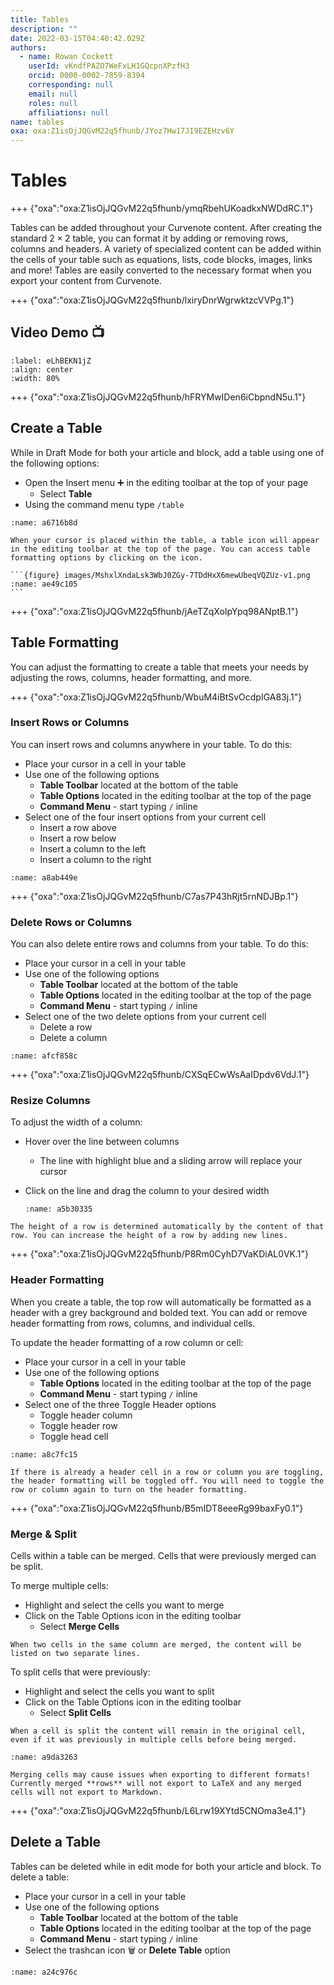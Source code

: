 ```yaml
---
title: Tables
description: ""
date: 2022-03-15T04:40:42.029Z
authors:
  - name: Rowan Cockett
    userId: vKndfPAZO7WeFxLH1GQcpnXPzfH3
    orcid: 0000-0002-7859-8394
    corresponding: null
    email: null
    roles: null
    affiliations: null
name: tables
oxa: oxa:Z1isOjJQGvM22q5fhunb/JYoz7Hw17JI9EZEHzv6Y
---
```


# Tables

+++ {"oxa":"oxa:Z1isOjJQGvM22q5fhunb/ymqRbehUKoadkxNWDdRC.1"}

Tables can be added throughout your Curvenote content. After creating the standard $2\times 2$ table, you can format it by adding or removing rows, columns and headers. A variety of specialized content can be added within the cells of your table such as equations, lists, code blocks, images, links and more! Tables are easily converted to the necessary format when you export your content from Curvenote.

+++ {"oxa":"oxa:Z1isOjJQGvM22q5fhunb/lxiryDnrWgrwktzcVVPg.1"}

## Video Demo 📺

```{iframe} https://www.loom.com/embed/6ceafb7980bd42a796b760d98e6b202b
:label: eLhBEKN1jZ
:align: center
:width: 80%
```

+++ {"oxa":"oxa:Z1isOjJQGvM22q5fhunb/hFRYMwIDen6iCbpndN5u.1"}

## Create a Table

While in Draft Mode for both your article and block, add a table using one of the following options:

* Open the Insert menu ➕ in the editing toolbar at the top of your page
  * Select **Table**
* Using the command menu type `/table`

```{figure} images/MshxlXndaLsk3WbJ0ZGy-aoLFYBkrMfIKCC0R0Dv9-v1.gif
:name: a6716b8d
```

````{note}
When your cursor is placed within the table, a table icon will appear in the editing toolbar at the top of the page. You can access table formatting options by clicking on the icon.

```{figure} images/MshxlXndaLsk3WbJ0ZGy-7TDdHxX6mewUbeqVQZUz-v1.png
:name: ae49c105
```

````

+++ {"oxa":"oxa:Z1isOjJQGvM22q5fhunb/jAeTZqXoIpYpq98ANptB.1"}

## Table Formatting

You can adjust the formatting to create a table that meets your needs by adjusting the rows, columns, header formatting, and more.

+++ {"oxa":"oxa:Z1isOjJQGvM22q5fhunb/WbuM4iBtSvOcdpIGA83j.1"}

### Insert Rows or Columns

You can insert rows and columns anywhere in your table. To do this:

* Place your cursor in a cell in your table
* Use one of the following options
  * **Table Toolbar** located at the bottom of the table
  * **Table Options** located in the editing toolbar at the top of the page
  * **Command Menu** - start typing `/` inline
* Select one of the four insert options from your current cell
  * Insert a row above
  * Insert a row below
  * Insert a column to the left
  * Insert a column to the right

```{figure} images/MshxlXndaLsk3WbJ0ZGy-U6dTw1VL4XSW3OJdODqB-v1.gif
:name: a8ab449e
```

+++ {"oxa":"oxa:Z1isOjJQGvM22q5fhunb/C7as7P43hRjt5rnNDJBp.1"}

### Delete Rows or Columns

You can also delete entire rows and columns from your table. To do this:

* Place your cursor in a cell in your table
* Use one of the following options
  * **Table Toolbar** located at the bottom of the table
  * **Table Options** located in the editing toolbar at the top of the page
  * **Command Menu** - start typing `/` inline
* Select one of the two delete options from your current cell
  * Delete a row
  * Delete a column

```{figure} images/MshxlXndaLsk3WbJ0ZGy-pxHYIdGF0xpxweDLzCGL-v1.gif
:name: afcf858c
```

+++ {"oxa":"oxa:Z1isOjJQGvM22q5fhunb/CXSqECwWsAaIDpdv6VdJ.1"}

### Resize Columns

To adjust the width of a column:

* Hover over the line between columns
  * The line with highlight blue and a sliding arrow will replace your cursor
* Click on the line and drag the column to your desired width

  ```{figure} images/MshxlXndaLsk3WbJ0ZGy-EE4ECVpoK6Km4SF2shvY-v1.gif
  :name: a5b30335

  ```

````{note}
The height of a row is determined automatically by the content of that row. You can increase the height of a row by adding new lines.

````

+++ {"oxa":"oxa:Z1isOjJQGvM22q5fhunb/P8Rm0CyhD7VaKDiAL0VK.1"}

### Header Formatting

When you create a table, the top row will automatically be formatted as a header with a grey background and bolded text. You can add or remove header formatting from rows, columns, and individual cells.

To update the header formatting of a row column or cell:

* Place your cursor in a cell in your table
* Use one of the following options
  * **Table Options** located in the editing toolbar at the top of the page
  * **Command Menu** - start typing `/` inline
* Select one of the three Toggle Header options
  * Toggle header column
  * Toggle header row
  * Toggle head cell

```{figure} images/MshxlXndaLsk3WbJ0ZGy-2nosffxc3AC8S54Ch9zb-v1.gif
:name: a8c7fc15
```

````{note}
If there is already a header cell in a row or column you are toggling, the header formatting will be toggled off. You will need to toggle the row or column again to turn on the header formatting.

````

+++ {"oxa":"oxa:Z1isOjJQGvM22q5fhunb/B5mIDT8eeeRg99baxFy0.1"}

### Merge & Split

Cells within a table can be merged. Cells that were previously merged can be split.

To merge multiple cells:

* Highlight and select the cells you want to merge
* Click on the Table Options icon in the editing toolbar
  * Select **Merge Cells**

````{note}
When two cells in the same column are merged, the content will be listed on two separate lines.

````

To split cells that were previously:

* Highlight and select the cells you want to split
* Click on the Table Options icon in the editing toolbar
  * Select **Split Cells**

````{note}
When a cell is split the content will remain in the original cell, even if it was previously in multiple cells before being merged.

````

```{figure} images/MshxlXndaLsk3WbJ0ZGy-JExlM0Uz8Kady1ZX4Hq7-v1.gif
:name: a9da3263
```

````{danger}
Merging cells may cause issues when exporting to different formats! Currently merged **rows** will not export to LaTeX and any merged cells will not export to Markdown.

````

+++ {"oxa":"oxa:Z1isOjJQGvM22q5fhunb/L6Lrw19XYtd5CNOma3e4.1"}

## Delete a Table

Tables can be deleted while in edit mode for both your article and block. To delete a table:

* Place your cursor in a cell in your table
* Use one of the following options
  * **Table Toolbar** located at the bottom of the table
  * **Table Options** located in the editing toolbar at the top of the page
  * **Command Menu** - start typing `/` inline
* Select the trashcan icon 🗑️ or **Delete Table** option

```{figure} images/MshxlXndaLsk3WbJ0ZGy-XcE3RANRNDtLZVGrSO86-v1.gif
:name: a24c976c
```

